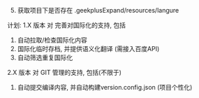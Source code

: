5. 获取项目下是否存在 .geekplusExpand/resources/langure



计划: 1.X 版本
对 完善对国际化的支持, 包括
1. 自动拉取/检查国际化内容
2. 国际化临时存档, 并提供语义化翻译 (需接入百度API)
3. 自动筛选重复国际化

2.X 版本
对 GIT 管理的支持, 包括(不限于)
1. 自动提交编译内容, 并自动构建version.config.json (项目个性化)